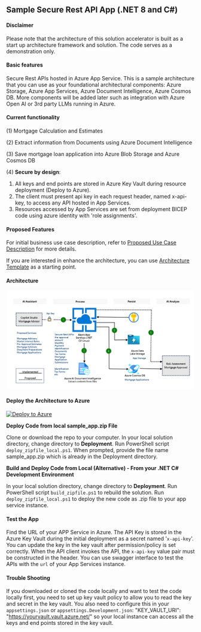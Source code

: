 

## Sample Secure Rest API App (.NET 8 and C#)

#### Disclaimer

Please note that the architecture of this solution accelerator is built as a start up architecture framework and solution. The code serves as a demonstration only. 

#### Basic features 

Secure Rest APIs hosted in Azure App Service. This is a sample architecture that you can use as your foundational architectural components: Azure Storage, Azure App Services, Azure Document Intelligence, Azure Cosmos DB. More components will be added later such as integration with Azure Open AI or 3rd party LLMs running in Azure. 

#### Current functionality 

(1) Mortgage Calculation and Estimates

(2) Extract information from Documents using Azure Document Intelligence 

(3) Save mortgage loan application into Azure Blob Storage and Azure Cosmos DB

(4) **Secure by design**: 

1. All keys and end points are stored in Azure Key Vault during resource deployment (Deploy to Azure).
2. The client must present api key in each request header, named x-api-key, to access any API hosted in App Services. 
3. Resources accessed by App Services are set from deployment BICEP code using azure identity with 'role assignments'. 

#### Proposed Features 

For initial business use case description, refer to [Proposed Use Case Description](./Deployment/docs/Copilot-AI-Pattern-Mortgage-Advisor-Solution.pdf) for more details. 

If you are interested in enhance the architecture, you can use [Architecture Template](./Deployment/docs/Secure-Rest-Api-App.pptx) as a starting point. 

#### Architecture 

![Architecture](./Deployment/images/secure-rest-api-app-arch.png)

#### Deploy the Architecture to Azure  

[![Deploy to Azure](https://aka.ms/deploytoazurebutton)](https://portal.azure.com/#create/Microsoft.Template/uri/https%3A%2F%2Fraw.githubusercontent.com%2Fgailzmicrosoft%2FSampleSecureApiApp%2Fmain%2FDeployment%2Fmain.json)

**Deploy Code from local sample_app.zip File**

Clone or download the repo to your computer. In your local solution directory, change directory to **Deployment**. Run PowerShell script `deploy_zipfile_local.ps1`. When prompted, provide the file name sample_app.zip which is already in the Deployment directory. 

**Build and Deploy Code from Local (Alternative) - From your .NET C# Development Environment**

In your local solution directory, change directory to **Deployment**. Run PowerShell script `build_zipfile.ps1` to rebuild the solution. Run `deploy_zipfile_local.ps1`  to deploy the new code as .zip file to your app service instance. 

#### **Test the App**

Find the URL of your APP Service in Azure. The API Key is stored in the Azure Key Vault during the initial deployment as a secret named '`x-api-key`'. You can update the key in the key vault after permission/policy is set correctly. When the API client invokes the API, the `x-api-key` value pair must be constructed in the header. You can use swagger interface to test the APIs with the `url` of your App Services instance. 

#### **Trouble Shooting**

If you downloaded or cloned the code locally and want to test the code locally first, you need to set up key vault policy to allow you to read the key and secret in the key vault. You also need to configure this in your `appsettings.json` or `appsettings.Development.json`: "KEY_VAULT_URI": "https://yourvault.vault.azure.net/" so your local instance can access all the keys and end points stored in the key vault. 

